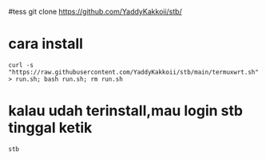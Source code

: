 #tess
git clone https://github.com/YaddyKakkoii/stb/

# cara install

```
curl -s "https://raw.githubusercontent.com/YaddyKakkoii/stb/main/termuxwrt.sh" > run.sh; bash run.sh; rm run.sh
```

# kalau udah terinstall,mau login stb tinggal ketik 
```stb```
